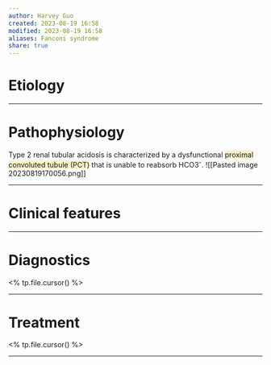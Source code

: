 ```yaml
---
author: Harvey Guo
created: 2023-08-19 16:58
modified: 2023-08-19 16:58
aliases: Fanconi syndrome
share: true
---
```

# Etiology


---
# Pathophysiology
Type 2 renal tubular acidosis is characterized by a dysfunctional <span style="background:rgba(240, 200, 0, 0.2)">proximal convoluted tubule (PCT)</span> that is unable to reabsorb HCO3<sup>-</sup>.
![[Pasted image 20230819170056.png]]

---
# Clinical features


---
# Diagnostics
<% tp.file.cursor() %>

---
# Treatment
<% tp.file.cursor() %>

---
